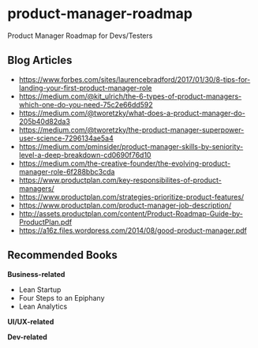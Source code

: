 # product-manager-roadmap
Product Manager Roadmap for Devs/Testers

## Blog Articles
* https://www.forbes.com/sites/laurencebradford/2017/01/30/8-tips-for-landing-your-first-product-manager-role
* https://medium.com/@kit_ulrich/the-6-types-of-product-managers-which-one-do-you-need-75c2e66dd592
* https://medium.com/@tworetzky/what-does-a-product-manager-do-205b40d82da3
* https://medium.com/@tworetzky/the-product-manager-superpower-user-science-7296134ae5a4
* https://medium.com/pminsider/product-manager-skills-by-seniority-level-a-deep-breakdown-cd0690f76d10
* https://medium.com/the-creative-founder/the-evolving-product-manager-role-6f288bbc3cda
* https://www.productplan.com/key-responsibilites-of-product-managers/
* https://www.productplan.com/strategies-prioritize-product-features/
* https://www.productplan.com/product-manager-job-description/
* http://assets.productplan.com/content/Product-Roadmap-Guide-by-ProductPlan.pdf
* https://a16z.files.wordpress.com/2014/08/good-product-manager.pdf

## Recommended Books
**Business-related**
* Lean Startup
* Four Steps to an Epiphany
* Lean Analytics

**UI/UX-related**

**Dev-related**
